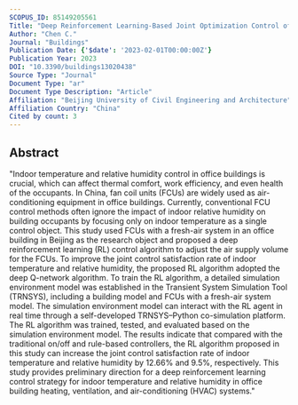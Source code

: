 ```yaml
---
SCOPUS_ID: 85149205561
Title: "Deep Reinforcement Learning-Based Joint Optimization Control of Indoor Temperature and Relative Humidity in Office Buildings"
Author: "Chen C."
Journal: "Buildings"
Publication Date: {'$date': '2023-02-01T00:00:00Z'}
Publication Year: 2023
DOI: "10.3390/buildings13020438"
Source Type: "Journal"
Document Type: "ar"
Document Type Description: "Article"
Affiliation: "Beijing University of Civil Engineering and Architecture"
Affiliation Country: "China"
Cited by count: 3
---
```


## Abstract
"Indoor temperature and relative humidity control in office buildings is crucial, which can affect thermal comfort, work efficiency, and even health of the occupants. In China, fan coil units (FCUs) are widely used as air-conditioning equipment in office buildings. Currently, conventional FCU control methods often ignore the impact of indoor relative humidity on building occupants by focusing only on indoor temperature as a single control object. This study used FCUs with a fresh-air system in an office building in Beijing as the research object and proposed a deep reinforcement learning (RL) control algorithm to adjust the air supply volume for the FCUs. To improve the joint control satisfaction rate of indoor temperature and relative humidity, the proposed RL algorithm adopted the deep Q-network algorithm. To train the RL algorithm, a detailed simulation environment model was established in the Transient System Simulation Tool (TRNSYS), including a building model and FCUs with a fresh-air system model. The simulation environment model can interact with the RL agent in real time through a self-developed TRNSYS–Python co-simulation platform. The RL algorithm was trained, tested, and evaluated based on the simulation environment model. The results indicate that compared with the traditional on/off and rule-based controllers, the RL algorithm proposed in this study can increase the joint control satisfaction rate of indoor temperature and relative humidity by 12.66% and 9.5%, respectively. This study provides preliminary direction for a deep reinforcement learning control strategy for indoor temperature and relative humidity in office building heating, ventilation, and air-conditioning (HVAC) systems."
